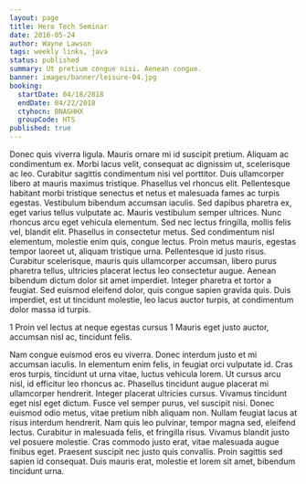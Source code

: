 ```yaml
---
layout: page
title: Hero Tech Seminar
date: 2016-05-24
author: Wayne Lawson
tags: weekly links, java
status: published
summary: Ut pretium congue nisi. Aenean congue.
banner: images/banner/leisure-04.jpg
booking:
  startDate: 04/18/2018
  endDate: 04/22/2018
  ctyhocn: BNAGHHX
  groupCode: HTS
published: true
---
```

Donec quis viverra ligula. Mauris ornare mi id suscipit pretium. Aliquam ac condimentum ex. Morbi lacus velit, consequat ac dignissim ut, scelerisque ac leo. Curabitur sagittis condimentum nisi vel porttitor. Duis ullamcorper libero at mauris maximus tristique. Phasellus vel rhoncus elit. Pellentesque habitant morbi tristique senectus et netus et malesuada fames ac turpis egestas. Vestibulum bibendum accumsan iaculis. Sed dapibus pharetra ex, eget varius tellus vulputate ac. Mauris vestibulum semper ultrices. Nunc rhoncus arcu eget vehicula elementum. Sed nec lectus fringilla, mollis felis vel, blandit elit.
Phasellus in consectetur metus. Sed condimentum nisl elementum, molestie enim quis, congue lectus. Proin metus mauris, egestas tempor laoreet ut, aliquam tristique urna. Pellentesque id justo risus. Curabitur scelerisque, mauris quis ullamcorper accumsan, libero purus pharetra tellus, ultricies placerat lectus leo consectetur augue. Aenean bibendum dictum dolor sit amet imperdiet. Integer pharetra et tortor a feugiat. Sed euismod eleifend dolor, quis congue sapien gravida quis. Duis imperdiet, est ut tincidunt molestie, leo lacus auctor turpis, at condimentum dolor massa id turpis.

1 Proin vel lectus at neque egestas cursus
1 Mauris eget justo auctor, accumsan nisl ac, tincidunt felis.

Nam congue euismod eros eu viverra. Donec interdum justo et mi accumsan iaculis. In elementum enim felis, in feugiat orci vulputate id. Cras eros turpis, tincidunt ut urna vitae, luctus vehicula lorem. Ut cursus arcu nisl, id efficitur leo rhoncus ac. Phasellus tincidunt augue placerat mi ullamcorper hendrerit. Integer placerat ultricies cursus. Vivamus tincidunt eget nisl eget dictum. Fusce vel semper purus, vel suscipit nisi. Donec euismod odio metus, vitae pretium nibh aliquam non. Nullam feugiat lacus at risus interdum hendrerit.
Nam quis leo pulvinar, tempor magna sed, eleifend lectus. Curabitur in malesuada felis, et fringilla risus. Vivamus blandit justo vel posuere molestie. Cras commodo justo erat, vitae malesuada augue finibus eget. Praesent suscipit nec justo quis convallis. Proin sagittis sed sapien id consequat. Duis mauris erat, molestie et lorem sit amet, bibendum tincidunt urna.
